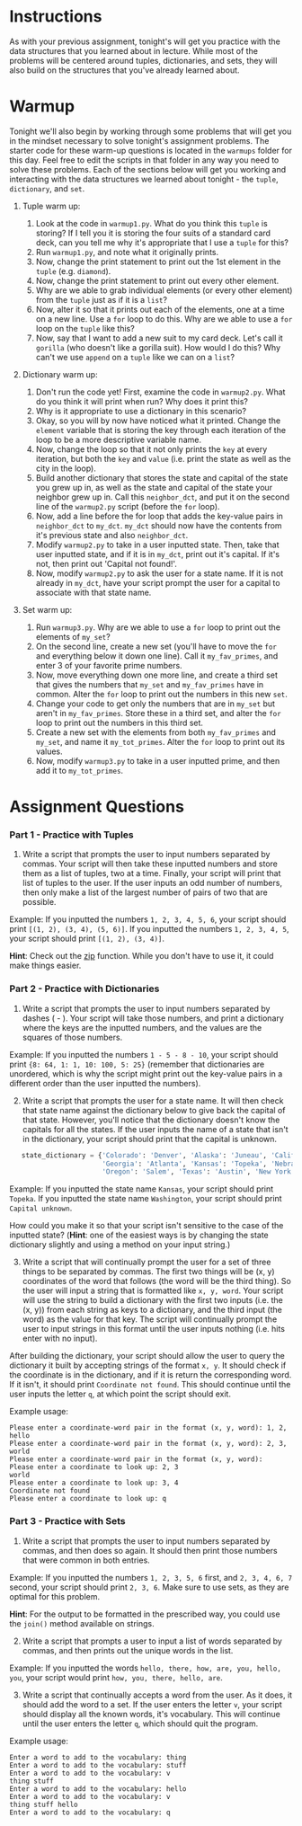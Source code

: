 # Instructions

As with your previous assignment, tonight's will get you practice with the data structures that you learned about in lecture. While most of the problems will be centered around tuples, dictionaries, and sets, they will also build on the structures that you've already learned about.

# Warmup

Tonight we'll also begin by working through some problems that will get you in the mindset necessary to solve tonight's assignment problems. The starter code for these warm-up questions is located in the `warmups` folder for this day. Feel free to edit the scripts in that folder in any way you need to solve these problems. Each of the sections below will get you working and interacting with the data structures we learned about tonight - the `tuple`, `dictionary`, and `set`.

1. Tuple warm up:
    1. Look at the code in `warmup1.py`. What do you think this `tuple` is storing? If I tell you it is storing the four suits of a standard card deck, can you tell me why it's appropriate that I use a `tuple` for this?
    2. Run `warmup1.py`, and note what it originally prints.
    3. Now, change the print statement to print out the 1st element in the `tuple` (e.g. `diamond`).
    4. Now, change the print statement to print out every other element.
    5. Why are we able to grab individual elements (or every other element) from the `tuple` just as if it is a `list`?
    4. Now, alter it so that it prints out each of the elements, one at a time on a new line. Use a `for` loop to do this. Why are we able to use a `for` loop on the `tuple` like this?
    5.  Now, say that I want to add a new suit to my card deck. Let's call it `gorilla` (who doesn't like a gorilla suit). How would I do this? Why can't we use `append` on a `tuple` like we can on a `list`?

2. Dictionary warm up:
    1. Don't run the code yet! First, examine the code in `warmup2.py`. What do you think it will print when run? Why does it print this?
    2. Why is it appropriate to use a dictionary in this scenario?
    3. Okay, so you will by now have noticed what it printed. Change the `element` variable that is storing the key through each iteration of the loop to be a more descriptive variable name.
    4. Now, change the loop so that it not only prints the `key` at every iteration, but both the `key` and `value` (i.e. print the state as well as the city in the loop).
    5. Build another dictionary that stores the state and capital of the state you grew up in, as well as the state and capital of the state your neighbor grew up in. Call this `neighbor_dct`, and put it on the second line of the `warmup2.py` script (before the `for` loop).
    6. Now, add a line before the for loop that adds the key-value pairs in `neighbor_dct` to `my_dct`. `my_dct` should now have the contents from it's previous state and also `neighbor_dct`.
    7. Modify `warmup2.py` to take in a user inputted state. Then, take that user inputted state, and if it is in `my_dct`, print out it's capital. If it's not, then print out 'Capital not found!'.
    8. Now, modify `warmup2.py` to ask the user for a state name. If it is not already in `my_dct`, have your script prompt the user for a capital to associate with that state name.

3. Set warm up:
    1. Run `warmup3.py`. Why are we able to use a `for` loop to print out the elements of `my_set`?
    2. On the second line, create a new set (you'll have to move the `for` and everything below it down one line). Call it `my_fav_primes`, and enter 3 of your favorite prime numbers.
    3. Now, move everything down one more line, and create a third set that gives the numbers that `my_set` and `my_fav_primes` have in common. Alter the `for` loop to print out the numbers in this new `set`.  
    4. Change your code to get only the numbers that are in `my_set` but aren't in `my_fav_primes`. Store these in a third set, and alter the `for` loop to print out the numbers in this third set.
    5. Create a new set with the elements from both `my_fav_primes` and `my_set`, and name it `my_tot_primes`. Alter the `for` loop to print out its values.
    6. Now, modify `warmup3.py` to take in a user inputted prime, and then add it to `my_tot_primes`.

# Assignment Questions

### Part 1 - Practice with Tuples

1. Write a script that prompts the user to input numbers separated by commas. Your script will then take these inputted numbers and store them as a list of tuples, two at a time. Finally, your script will print that list of tuples to the user. If the user inputs an odd number of numbers, then only make a list of the largest number of pairs of two that are possible.

 Example: If you inputted the numbers `1, 2, 3, 4, 5, 6`, your script should print `[(1, 2), (3, 4), (5, 6)]`. If you inputted the numbers `1, 2, 3, 4, 5`, your script should print `[(1, 2), (3, 4)]`.

 **Hint**: Check out the [zip](https://docs.python.org/3/library/functions.html#zip) function. While you don't have to use it, it could make things easier.

### Part 2 - Practice with Dictionaries

1. Write a script that prompts the user to input numbers separated by dashes ( - ). Your script will take those numbers, and print a dictionary where the keys are the inputted numbers, and the values are the squares of those numbers.

 Example: If you inputted the numbers `1 - 5 - 8 - 10`, your script should print `{8: 64, 1: 1, 10: 100, 5: 25}` (remember that dictionaries are unordered, which is why the script might print out the key-value pairs in a different order than the user inputted the numbers).

2. Write a script that prompts the user for a state name. It will then check that state name against the dictionary below to give back the capital of that state. However, you'll notice that the dictionary doesn't know the capitals for all the states. If the user inputs the name of a state that isn't in the dictionary, your script should print that the capital is unknown.

 ```python
    state_dictionary = {'Colorado': 'Denver', 'Alaska': 'Juneau', 'California': 'Sacramento',
                        'Georgia': 'Atlanta', 'Kansas': 'Topeka', 'Nebraska': 'Lincoln',
                        'Oregon': 'Salem', 'Texas': 'Austin', 'New York': 'Albany'}
 ```

 Example: If you inputted the state name `Kansas`, your script should print `Topeka`. If you inputted the state name `Washington`, your script should print `Capital unknown`.

  How could you make it so that your script isn't sensitive to the case of the inputted state? (**Hint**: one of the easiest ways is by changing the state dictionary slightly and using a method on your input string.)

3. Write a script that will continually prompt the user for a set of three things to be separated by commas. The first two things will be (x, y) coordinates of the word that follows (the word will be the third thing). So the user will input a string that is formatted like `x, y, word`. Your script will use the string to build a dictionary with the first two inputs (i.e. the (x, y)) from each string as keys to a dictionary, and the third input (the word) as the value for that key. The script will continually prompt the user to input strings in this format until the user inputs nothing (i.e. hits enter with no input).

 After building the dictionary, your script should allow the user to query the dictionary it built by accepting strings of the format `x, y`. It should check if the coordinate is in the dictionary, and if it is return the corresponding word. If it isn't, it should print `Coordinate not found`. This should continue until the user inputs the letter `q`, at which point the script should exit.

 Example usage:
 ```
 Please enter a coordinate-word pair in the format (x, y, word): 1, 2, hello
 Please enter a coordinate-word pair in the format (x, y, word): 2, 3, world
 Please enter a coordinate-word pair in the format (x, y, word):
 Please enter a coordinate to look up: 2, 3  
 world
 Please enter a coordinate to look up: 3, 4
 Coordinate not found
 Please enter a coordinate to look up: q
 ```

### Part 3 - Practice with Sets

1. Write a script that prompts the user to input numbers separated by commas, and then does so again. It should then print those numbers that were common in both entries.

 Example: If you inputted the numbers `1, 2, 3, 5, 6` first, and `2, 3, 4, 6, 7` second, your script should print `2, 3, 6`. Make sure to use sets, as they are optimal for this problem.

 **Hint**: For the output to be formatted in the prescribed way, you could use the `join()` method available on strings.

2. Write a script that prompts a user to input a list of words separated by commas, and then prints out the unique words in the list.

 Example: If you inputted the words `hello, there, how, are, you, hello, you`, your script would print `how, you, there, hello, are`.

3. Write a script that continually accepts a word from the user. As it does, it should add the word to a set. If the user enters the letter `v`, your script should display all the known words, it's vocabulary. This will continue until the user enters the letter `q`, which should quit the program.

 Example usage:
 ```
 Enter a word to add to the vocabulary: thing
 Enter a word to add to the vocabulary: stuff
 Enter a word to add to the vocabulary: v
 thing stuff
 Enter a word to add to the vocabulary: hello
 Enter a word to add to the vocabulary: v
 thing stuff hello
 Enter a word to add to the vocabulary: q
 ```
